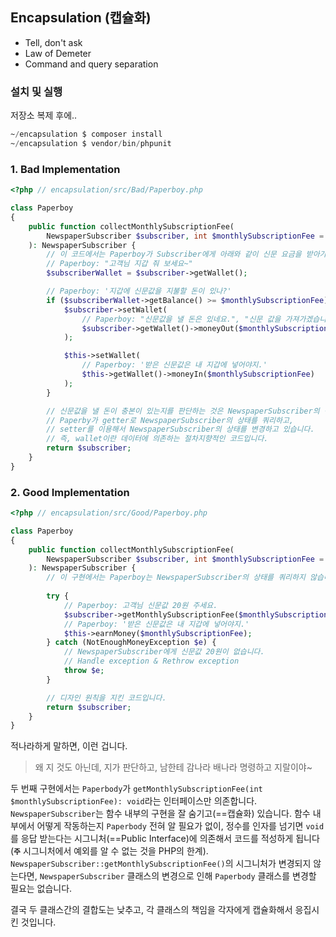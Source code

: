 ## Encapsulation (캡슐화)

- Tell, don't ask
- Law of Demeter
- Command and query separation

### 설치 및 실행

저장소 복제 후에..

```sql
~/encapsulation $ composer install
~/encapsulation $ vendor/bin/phpunit
```

### 1. Bad Implementation

```php
<?php // encapsulation/src/Bad/Paperboy.php

class Paperboy
{
    public function collectMonthlySubscriptionFee(
        NewspaperSubscriber $subscriber, int $monthlySubscriptionFee = 20
    ): NewspaperSubscriber {
        // 이 코드에서는 Paperboy가 Subscriber에게 아래와 같이 신문 요금을 받아가는 격입니다.
        // Paperboy: "고객님 지갑 줘 보세요~"
        $subscriberWallet = $subscriber->getWallet();

        // Paperboy: '지갑에 신문값을 지불할 돈이 있나?'
        if ($subscriberWallet->getBalance() >= $monthlySubscriptionFee) {
            $subscriber->setWallet(
                // Paperboy: "신문값을 낼 돈은 있네요.", "신문 값을 가져가겠습니다~"
                $subscriber->getWallet()->moneyOut($monthlySubscriptionFee)
            );

            $this->setWallet(
                // Paperboy: '받은 신문값은 내 지갑에 넣어야지.'
                $this->getWallet()->moneyIn($monthlySubscriptionFee)
            );
        }

        // 신문값을 낼 돈이 충본이 있는지를 판단하는 것은 NewspaperSubscriber의 책임인데,
        // Paperby가 getter로 NewspaperSubscriber의 상태를 쿼리하고,
        // setter를 이용해서 NewspaperSubscriber의 상태를 변경하고 있습니다.
        // 즉, wallet이란 데이터에 의존하는 절차지향적인 코드입니다.
        return $subscriber;
    }
}
```

### 2. Good Implementation

```php
<?php // encapsulation/src/Good/Paperboy.php

class Paperboy
{
    public function collectMonthlySubscriptionFee(
        NewspaperSubscriber $subscriber, int $monthlySubscriptionFee = 20
    ): NewspaperSubscriber {
        // 이 구현에서는 Paperboy는 NewspaperSubscriber의 상태를 쿼리하지 않습니다.
        
        try {
            // Paperboy: 고객님 신문값 20원 주세요.
            $subscriber->getMonthlySubscriptionFee($monthlySubscriptionFee);
            // Paperboy: '받은 신문값은 내 지갑에 넣어야지.'
            $this->earnMoney($monthlySubscriptionFee);
        } catch (NotEnoughMoneyException $e) {
            // NewspaperSubscriber에게 신문값 20원이 없습니다.
            // Handle exception & Rethrow exception
            throw $e;
        }

        // 디자인 원칙을 지킨 코드입니다.
        return $subscriber;
    }
}
```

적나라하게 말하면, 이런 겁니다.

> 왜 지 것도 아닌데, 지가 판단하고, 남한테 감나라 배나라 명령하고 지랄이야~

두 번째 구현에서는 `Paperbody`가 `getMonthlySubscriptionFee(int $monthlySubscriptionFee): void`라는 인터페이스만 의존합니다. `NewspaperSubscriber`는 함수 내부의 구현을 잘 숨기고(==캡슐화) 있습니다. 함수 내부에서 어떻게 작동하는지 `Paperbody` 전혀 알 필요가 없이, 정수를 인자를 넘기면 `void`를 응답 받는다는 시그니처(==Public Interface)에 의존해서 코드를 적성하게 됩니다(**`주`** 시그니처에서 예외를 알 수 없는 것을 PHP의 한계). `NewspaperSubscriber::getMonthlySubscriptionFee()`의 시그니처가 변경되지 않는다면, `NewspaperSubscriber` 클래스의 변경으로 인해 `Paperbody` 클래스를 변경할 필요는 없습니다.

결국 두 클래스간의 결합도는 낮추고, 각 클래스의 책임을 각자에게 캡슐화해서 응집시킨 것입니다.